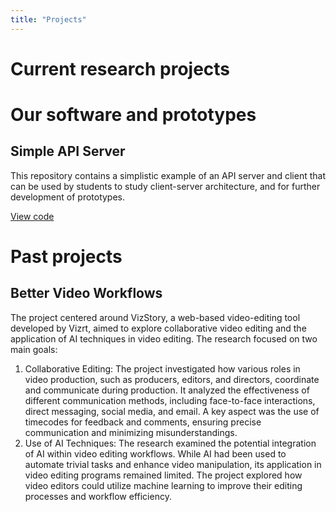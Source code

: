 ```yaml
---
title: "Projects"
---
```


# Current research projects



# Our software and prototypes

## Simple API Server

This repository contains a simplistic example of an API server and client that can be used by students to study client-server architecture, and for further development of prototypes.

[View code](https://github.com/BergenHCI/SimpleAPIServer)


# Past projects

## Better Video Workflows

The project centered around VizStory, a web-based video-editing tool developed by Vizrt, aimed to explore collaborative video editing and the application of AI techniques in video editing. The research focused on two main goals:

1. Collaborative Editing: The project investigated how various roles in video production, such as producers, editors, and directors, coordinate and communicate during production. It analyzed the effectiveness of different communication methods, including face-to-face interactions, direct messaging, social media, and email. A key aspect was the use of timecodes for feedback and comments, ensuring precise communication and minimizing misunderstandings.
1. Use of AI Techniques: The research examined the potential integration of AI within video editing workflows. While AI had been used to automate trivial tasks and enhance video manipulation, its application in video editing programs remained limited. The project explored how video editors could utilize machine learning to improve their editing processes and workflow efficiency.
